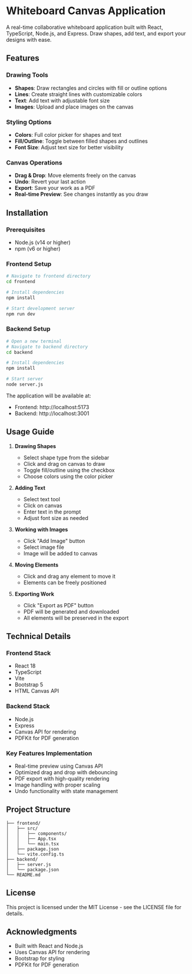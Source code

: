 # Whiteboard Canvas Application

A real-time collaborative whiteboard application built with React, TypeScript, Node.js, and Express. Draw shapes, add text, and export your designs with ease.

## Features

### Drawing Tools
- **Shapes**: Draw rectangles and circles with fill or outline options
- **Lines**: Create straight lines with customizable colors
- **Text**: Add text with adjustable font size
- **Images**: Upload and place images on the canvas

### Styling Options
- **Colors**: Full color picker for shapes and text
- **Fill/Outline**: Toggle between filled shapes and outlines
- **Font Size**: Adjust text size for better visibility

### Canvas Operations
- **Drag & Drop**: Move elements freely on the canvas
- **Undo**: Revert your last action
- **Export**: Save your work as a PDF
- **Real-time Preview**: See changes instantly as you draw

## Installation

### Prerequisites
- Node.js (v14 or higher)
- npm (v6 or higher)

### Frontend Setup
```bash
# Navigate to frontend directory
cd frontend

# Install dependencies
npm install

# Start development server
npm run dev
```

### Backend Setup
```bash
# Open a new terminal
# Navigate to backend directory
cd backend

# Install dependencies
npm install

# Start server
node server.js
```

The application will be available at:
- Frontend: http://localhost:5173
- Backend: http://localhost:3001

## Usage Guide

1. **Drawing Shapes**
   - Select shape type from the sidebar
   - Click and drag on canvas to draw
   - Toggle fill/outline using the checkbox
   - Choose colors using the color picker

2. **Adding Text**
   - Select text tool
   - Click on canvas
   - Enter text in the prompt
   - Adjust font size as needed

3. **Working with Images**
   - Click "Add Image" button
   - Select image file
   - Image will be added to canvas

4. **Moving Elements**
   - Click and drag any element to move it
   - Elements can be freely positioned

5. **Exporting Work**
   - Click "Export as PDF" button
   - PDF will be generated and downloaded
   - All elements will be preserved in the export

## Technical Details

### Frontend Stack
- React 18
- TypeScript
- Vite
- Bootstrap 5
- HTML Canvas API

### Backend Stack
- Node.js
- Express
- Canvas API for rendering
- PDFKit for PDF generation

### Key Features Implementation
- Real-time preview using Canvas API
- Optimized drag and drop with debouncing
- PDF export with high-quality rendering
- Image handling with proper scaling
- Undo functionality with state management

## Project Structure
```
├── frontend/
│   ├── src/
│   │   ├── components/
│   │   ├── App.tsx
│   │   └── main.tsx
│   ├── package.json
│   └── vite.config.ts
├── backend/
│   ├── server.js
│   └── package.json
└── README.md
```

## License

This project is licensed under the MIT License - see the LICENSE file for details.

## Acknowledgments

- Built with React and Node.js
- Uses Canvas API for rendering
- Bootstrap for styling
- PDFKit for PDF generation 